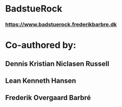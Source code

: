 # BadstueRock

### https://www.badstuerock.frederikbarbre.dk

# Co-authored by:
## Dennis Kristian Niclasen Russell
## Lean Kenneth Hansen
## Frederik Overgaard Barbré

